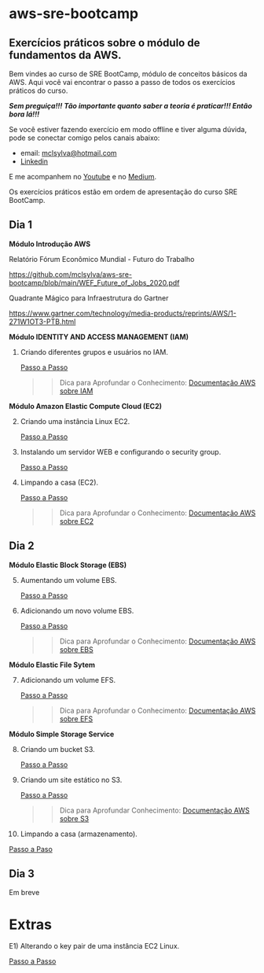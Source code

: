 # aws-sre-bootcamp
## Exercícios práticos sobre o módulo de fundamentos da AWS.

Bem vindes ao curso de SRE BootCamp, módulo de conceitos básicos da AWS. Aqui você vai encontrar o passo a passo de todos os exercícios práticos do curso.

***Sem preguiça!!! Tão importante quanto saber a teoria é praticar!!! Então bora lá!!!***

Se você estiver fazendo exercício em modo offline e tiver alguma dúvida, pode se conectar comigo pelos canais abaixo:
* email: mclsylva@hotmail.com
* [Linkedin](https://www.linkedin.com/in/marcelo-ortiz-da-silva-205a3914/)

E me acompanhem no [Youtube](https://www.youtube.com/channel/UC_F1n86M2VyxIuwChJp2XUA) e no [Medium](https://medium.com/@mclortizz).

Os exercícios práticos estão em ordem de apresentação do curso SRE BootCamp.

## Dia 1
<b> Módulo Introdução AWS</b>

Relatório Fórum Econômico Mundial - Futuro do Trabalho

   https://github.com/mclsylva/aws-sre-bootcamp/blob/main/WEF_Future_of_Jobs_2020.pdf

Quadrante Mágico para Infraestrutura do Gartner

   https://www.gartner.com/technology/media-products/reprints/AWS/1-271W1OT3-PTB.html

<b>Módulo IDENTITY AND ACCESS MANAGEMENT (IAM)</b>

1) Criando diferentes grupos e usuários no IAM.

   [Passo a Passo](https://github.com/mclsylva/aws-sre-bootcamp/blob/main/1%20-%20Criando%20Grupos%20e%20Usua%CC%81rios%20no%20IAM.pdf)
   
   >> Dica para Aprofundar o Conhecimento: [Documentação AWS sobre IAM](https://aws.amazon.com/pt/iam/?nc=sn&loc=0)

<b> Módulo Amazon Elastic Compute Cloud (EC2)</b>

2) Criando uma instância Linux EC2.

   [Passo a Passo](https://github.com/mclsylva/aws-sre-bootcamp/blob/main/2%20-%20Criando%20uma%20insta%CC%82ncia%20Linux%20EC2.pdf)

3) Instalando um servidor WEB e configurando o security group.

   [Passo a Passo](https://github.com/mclsylva/aws-sre-bootcamp/blob/main/3%20-%20Instalando%20Servidor%20Web%20e%20Configurando%20Security%20Group.pdf)
  
4) Limpando a casa (EC2).

   [Passo a Passo](https://github.com/mclsylva/aws-sre-bootcamp/blob/main/4%20-%20Limpando%20a%20casa.pdf)
   
   >> Dica para Aprofundar o Conhecimento: [Documentação AWS sobre EC2](https://aws.amazon.com/pt/ec2/)

## Dia 2
<b> Módulo Elastic Block Storage (EBS)</b>

5) Aumentando um volume EBS.
   
   [Passo a Passo](https://github.com/mclsylva/aws-sre-bootcamp/blob/main/5%20-%20Aumentando%20EBS.pdf)
   
6) Adicionando um novo volume EBS.
   
   [Passo a Passo](https://github.com/mclsylva/aws-sre-bootcamp/blob/main/6%20-%20Adicionando%20Volume%20EBS.pdf)
   
   >> Dica para Aprofundar o Conhecimento: [Documentação AWS sobre EBS](https://docs.aws.amazon.com/AWSEC2/latest/UserGuide/AmazonEBS.html?nc2=type_a)

<b> Módulo Elastic File Sytem</b>

7) Adicionando um volume EFS.
   
   [Passo a Passo](https://github.com/mclsylva/aws-sre-bootcamp/blob/main/7%20-%20Adicionando%20Volume%20EFS.pdf)
   
   >> Dica para Aprofundar o Conhecimento: [Documentação AWS sobre EFS](https://docs.aws.amazon.com/efs/latest/ug/whatisefs.html)

<b> Módulo Simple Storage Service</b>

8) Criando um bucket S3.
   
   [Passo a Passo](https://github.com/mclsylva/aws-sre-bootcamp/blob/main/8%20-%20Criando%20um%20bucket%20no%20S3.pdf)
   
9) Criando um site estático no S3.
   
   [Passo a Passo](https://github.com/mclsylva/aws-sre-bootcamp/blob/main/9%20-%20Criando%20um%20site%20esta%CC%81tico%20no%20S3.pdf)
   
   >> Dica para Aprofundar Conhecimento: [Documentação AWS sobre S3](https://docs.aws.amazon.com/AmazonS3/latest/userguide/Welcome.html)

10) Limpando a casa (armazenamento).

   [Passo a Paso](https://github.com/mclsylva/aws-sre-bootcamp/blob/main/10%20-%20Limpando%20a%20casa%20(armazenamento).pdf)   
   
## Dia 3
Em breve

# Extras
E1) Alterando o key pair de uma instância EC2 Linux.

   [Passo a Passo](https://github.com/mclsylva/aws-sre-bootcamp/blob/main/E1%20-%20Alterando%20a%20Key%20Pair.pdf)
